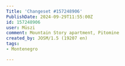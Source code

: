 ```yaml
---
Title: 'Changeset #157248906'
PublishDate: 2024-09-29T11:55:00Z
id: 157248906
user: Müszi
comment: Mountain Story apartment, Pitomine
created_by: JOSM/1.5 (19207 en)
tags:
- Montenegro

---
```

